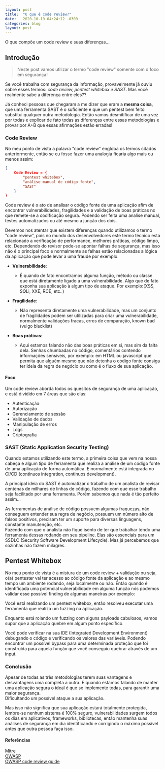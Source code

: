 ```yaml
---
layout: post
title:  "O que é code review?"
date:   2020-10-10 04:24:12 -0300 
categories: blog
layout: post
---
```

O que compõe um code review e suas diferenças...
<!--more-->

## Introdução

> Neste post vamos utilizar o termo "code review" somente com o foco em segurança!

Se você trabalha com segurança da informação, provavelmente já ouviu sobre esses termos:
_code review, pentest whitebox e SAST_.
Mas você realmente sabe a diferença entre eles?? <br>

Já conheci pessoas que chegaram a me dizer que eram a **mesma coisa**, que uma ferramenta SAST é o suficiente e que um pentest bem feito substitui qualquer outra metodologia. Então vamos desmitificar de uma vez por todas e explicar de fato todas as diferenças entre essas metodologias e provar por A+B que essas afirmações estão erradas!

### Code Review

No meu ponto de vista a palavra "code review" engloba os termos citados anteriormente, então se eu fosse fazer uma analogia ficaria algo mais ou menos assim:
```json
{
    Code Review = {
        "pentest whitebox",
        "análise manual de código fonte", 
        "SAST"
    }
}
```
Code review é o ato de analisar o código fonte de uma aplicação afim de encontrar vulnerabilidades, fragilidades e a validação de boas práticas no que remete-se a codificação segura. Podendo ser feita uma analise manual, testes automatizados ou até mesmo a junção dos dois.<br> 

Devemos nos atentar que existem diferenças quando utilizamos o termo "code review", pois no mundo dos desenvolvedores este termo técnico está relacionado a verificação de performance, melhores práticas, código limpo, etc. Dependendo do revisor pode-se apontar falhas de segurança, mas isso não é o principal foco e normalmente as falhas estão relacionadas a lógica da aplicação que pode levar a uma fraude por exemplo.

* **Vulnerabilidade**:
    * É quando de fato encontramos alguma função, método ou classe que está diretamente ligado a uma vulnerabilidade. Algo que de fato exponha sua aplicação à algum tipo de ataque. Por exemplo:(XSS, SQLi, XXE, RCE, etc..)

* **Fragilidade**:
    * Não representa diretamente uma vulnerabilidade, mas um conjunto de fragilidades podem ser utilizadas para criar uma vulnerabilidade, normalmente validações fracas, erros de comparação, known bad (vulgo blacklist)

* **Boas práticas**:
    * Aqui estamos falando não das boas práticas em si, mas sim da falta dela.
    Senhas chumbadas no código, comentários contendo informações sensíveis, por exemplo: em HTML ou javascript que permita que alguém mesmo que não detenha o código fonte consiga ter ideia da regra de negócio ou como é o fluxo de sua aplicação.

#### Foco

Um code review aborda todos os quesitos de segurança de uma aplicação,<br> 
e está dividido em 7 áreas que são elas:

* Autenticação
* Autorização
* Gerenciamento de sessão
* Validação de dados
* Manipulação de erros
* Logs
* Criptografia


### SAST (Static Application Security Testing)

Quando estamos utilizando este termo, a primeira coisa que vem na nossa cabeça é algum tipo de ferramenta que realiza a análise de um código fonte de uma aplicação de forma automática.
E normalmente está integrada no CI/CD (continuos integration, continuos development).<br>

A principal ideia do SAST é automatizar o trabalho de um analista de revisar centenas de milhares de linhas de código, fazendo com que esse trabalho seja facilitado por uma ferramenta. Porém sabemos que nada é tão perfeito assim... <br>

As ferramentas de análise de código possuem algumas fraquezas, não conseguem entender sua regra de negócio, possuem um número alto de falsos positivos, precisam ter um suporte para diversas linguagens, constante manutenção, etc.<br> 
Fazendo com que o analista não fique isento de ter que trabalhar tendo uma ferramenta dessas rodando em seu pipeline. Elas são essenciais para um SSDLC (Security Software Development Lifecycle). Mas já percebemos que sozinhas não fazem milagres.


## Pentest Whitebox

No meu ponto de vista é a mistura de um code review + validação ou seja, o(a) pentester vai ter acesso ao código fonte da aplicação e ao mesmo tempo um ambiente rodando, seja localmente ou não. Então quando é identificada uma potencial vulnerabilidade em alguma função nós podemos validar esse possível finding de algumas maneiras por exemplo: <br>

Você está realizando um pentest whitebox, então resolveu executar uma ferramenta que realiza um fuzzing na aplicação.<br>

Enquanto está rolando um fuzzing com alguns payloads cabulosos, vamos supor que a aplicação quebre em algum ponto específico.<br>

Você pode verificar na sua IDE (Integrated Development Environment) debugando o código e verificando os valores das variáveis. Podendo encontrar um possível bypass para uma determinada proteção que foi construída para aquela função que você conseguiu quebrar através de um input.


### Conclusão

Apesar de todas as três metodologias terem suas vantagens e desvantagens uma completa a outra. E quando estamos falando de manter uma aplicação segura o ideal é que se implemente todas, para garantir uma maior segurança.<br>
Dificultando um possível ataque a sua aplicação.<br>

Mas isso não significa que sua aplicação estará totalmente protegida,<br> 
lembre-se nenhum sistema é 100% seguro, vulnerabilidades surgem todos os dias em aplicativos, frameworks, bibliotecas, então mantenha suas análises de segurança em dia identificando e corrigindo o máximo possível antes que outra pessoa faça isso.


#### Referências

[Mitre](https://www.mitre.org/publications/systems-engineering-guide/enterprise-engineering/systems-engineering-for-mission-assurance/secure-code-review)<br>
[OWASP](https://owasp.org/www-community/controls/Static_Code_Analysis)<br>
[OWASP code review guide](https://owasp.org/www-pdf-archive/OWASP_Code_Review_Guide_v2.pdf)<br>